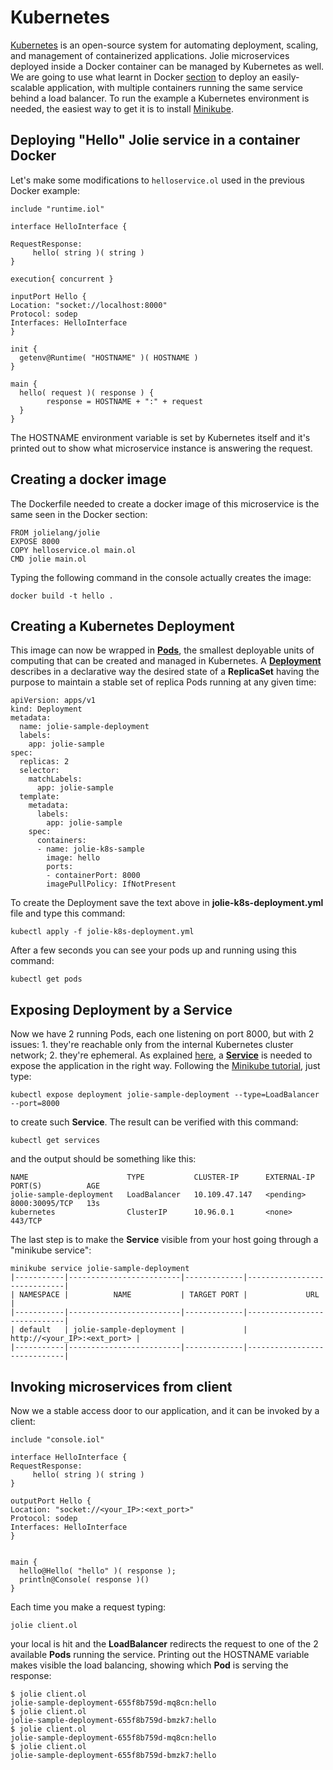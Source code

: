 # Kubernetes

[Kubernetes](https://kubernetes.io/) is an open-source system for automating deployment, scaling, and management of containerized applications. Jolie microservices deployed inside a Docker container can be managed by Kubernetes as well. We are going to use what learnt in Docker [section](https://github.com/jolie/docs/tree/454f0b1c62f161eaacc3217f5e7347979b082a13/containerization/containerization/docker.md) to deploy an easily-scalable application, with multiple containers running the same service behind a load balancer. To run the example a Kubernetes environment is needed, the easiest way to get it is to install [Minikube](https://kubernetes.io/docs/tasks/tools/install-minikube/).

## Deploying "Hello" Jolie service in a container Docker

Let's make some modifications to `helloservice.ol` used in the previous Docker example:

```jolie
include "runtime.iol"

interface HelloInterface {

RequestResponse:
     hello( string )( string )
}

execution{ concurrent }

inputPort Hello {
Location: "socket://localhost:8000"
Protocol: sodep
Interfaces: HelloInterface
}

init {
  getenv@Runtime( "HOSTNAME" )( HOSTNAME )
}

main {
  hello( request )( response ) {
        response = HOSTNAME + ":" + request 
  }
}
```

The HOSTNAME environment variable is set by Kubernetes itself and it's printed out to show what microservice instance is answering the request.

## Creating a docker image

The Dockerfile needed to create a docker image of this microservice is the same seen in the Docker section:

```jolie
FROM jolielang/jolie
EXPOSE 8000
COPY helloservice.ol main.ol
CMD jolie main.ol
```

Typing the following command in the console actually creates the image:

```jolie
docker build -t hello .
```

## Creating a Kubernetes Deployment

This image can now be wrapped in [**Pods**](https://kubernetes.io/docs/concepts/workloads/pods/pod/), the smallest deployable units of computing that can be created and managed in Kubernetes. A [**Deployment**](https://kubernetes.io/docs/concepts/workloads/controllers/deployment/) describes in a declarative way the desired state of a **ReplicaSet** having the purpose to maintain a stable set of replica Pods running at any given time:

```jolie
apiVersion: apps/v1
kind: Deployment
metadata:
  name: jolie-sample-deployment
  labels:
    app: jolie-sample
spec:
  replicas: 2
  selector:
    matchLabels:
      app: jolie-sample
  template:
    metadata:
      labels:
        app: jolie-sample
    spec:
      containers:
      - name: jolie-k8s-sample
        image: hello
        ports:
        - containerPort: 8000
        imagePullPolicy: IfNotPresent
```

To create the Deployment save the text above in **jolie-k8s-deployment.yml** file and type this command:

```jolie
kubectl apply -f jolie-k8s-deployment.yml
```

After a few seconds you can see your pods up and running using this command:

```jolie
kubectl get pods
```

## Exposing Deployment by a Service

Now we have 2 running Pods, each one listening on port 8000, but with 2 issues: 1. they're reachable only from the internal Kubernetes cluster network; 2. they're ephemeral. As explained [here](https://kubernetes.io/docs/concepts/services-networking/connect-applications-service/), a [**Service**](https://kubernetes.io/docs/concepts/services-networking/service/) is needed to expose the application in the right way. Following the [Minikube tutorial](https://kubernetes.io/docs/tutorials/hello-minikube/#create-a-service), just type:

```jolie
kubectl expose deployment jolie-sample-deployment --type=LoadBalancer --port=8000
```

to create such **Service**. The result can be verified with this command:

```jolie
kubectl get services
```

and the output should be something like this:

```jolie
NAME                      TYPE           CLUSTER-IP      EXTERNAL-IP   PORT(S)          AGE
jolie-sample-deployment   LoadBalancer   10.109.47.147   <pending>     8000:30095/TCP   13s
kubernetes                ClusterIP      10.96.0.1       <none>        443/TCP
```

The last step is to make the **Service** visible from your host going through a "minikube service":

```jolie
minikube service jolie-sample-deployment
|-----------|-------------------------|-------------|-----------------------------|
| NAMESPACE |          NAME           | TARGET PORT |             URL             |
|-----------|-------------------------|-------------|-----------------------------|
| default   | jolie-sample-deployment |             | http://<your_IP>:<ext_port> |
|-----------|-------------------------|-------------|-----------------------------|
```

## Invoking microservices from client

Now we a stable access door to our application, and it can be invoked by a client:

```jolie
include "console.iol"

interface HelloInterface {
RequestResponse:
     hello( string )( string )
}

outputPort Hello {
Location: "socket://<your_IP>:<ext_port>"
Protocol: sodep
Interfaces: HelloInterface
}


main {
  hello@Hello( "hello" )( response );
  println@Console( response )()
}
```

Each time you make a request typing:

```jolie
jolie client.ol
```

your local  is hit and the **LoadBalancer** redirects the request to one of the 2 available **Pods** running the service. Printing out the HOSTNAME variable makes visible the load balancing, showing which **Pod** is serving the response:

```jolie
$ jolie client.ol 
jolie-sample-deployment-655f8b759d-mq8cn:hello
$ jolie client.ol 
jolie-sample-deployment-655f8b759d-bmzk7:hello
$ jolie client.ol 
jolie-sample-deployment-655f8b759d-mq8cn:hello
$ jolie client.ol 
jolie-sample-deployment-655f8b759d-bmzk7:hello
```

